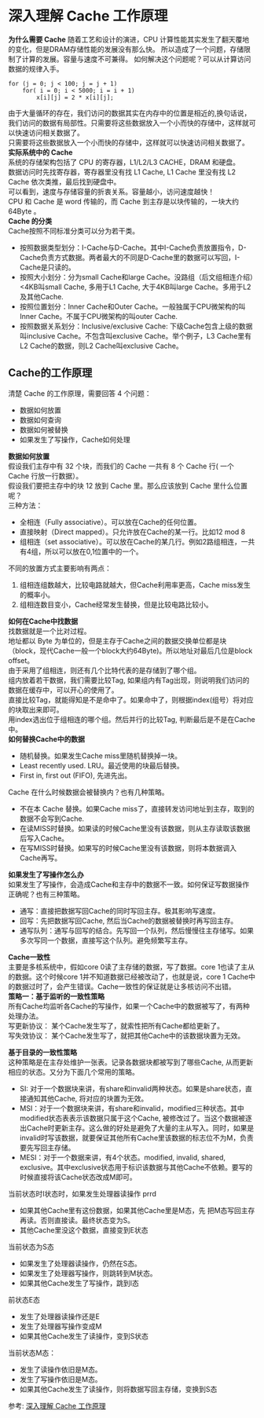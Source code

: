 # 深入理解 Cache 工作原理
**为什么需要 Cache**
随着工艺和设计的演进，CPU 计算性能其实发生了翻天覆地的变化，但是DRAM存储性能的发展没有那么快。
所以造成了一个问题，存储限制了计算的发展。容量与速度不可兼得。
如何解决这个问题呢？可以从计算访问数据的规律入手。  
``` 
for (j = 0; j < 100; j = j + 1)
    for( i = 0; i < 5000; i = i + 1)
        x[i][j] = 2 * x[i][j];
```
由于大量循环的存在，我们访问的数据其实在内存中的位置是相近的,换句话说，我们访问的数据有局部性。只需要将这些数据放入一个小而快的存储中，这样就可以快速访问相关数据了。  
只需要将这些数据放入一个小而快的存储中，这样就可以快速访问相关数据了。
**实际系统中的 Cache**  
系统的存储架构包括了 CPU 的寄存器，L1/L2/L3 CACHE，DRAM 和硬盘。  
数据访问时先找寄存器，寄存器里没有找 L1 Cache, L1 Cache 里没有找 L2 Cache 依次类推，最后找到硬盘中。  
可以看到，速度与存储容量的折衷关系。容量越小，访问速度越快！  
CPU 和 Cache 是 word 传输的，而 Cache 到主存是以块传输的，一块大约 64Byte 。  
**Cache 的分类**  
Cache按照不同标准分类可以分为若干类。  
- 按照数据类型划分：I-Cache与D-Cache。其中I-Cache负责放置指令，D-Cache负责方式数据。两者最大的不同是D-Cache里的数据可以写回，I-Cache是只读的。
- 按照大小划分：分为small Cache和large Cache。没路组（后文组相连介绍）<4KB叫small Cache, 多用于L1 Cache, 大于4KB叫large Cache。多用于L2及其他Cache.
- 按照位置划分：Inner Cache和Outer Cache。一般独属于CPU微架构的叫Inner Cache。不属于CPU微架构的叫outer Cache.
- 按照数据关系划分：Inclusive/exclusive Cache: 下级Cache包含上级的数据叫inclusive Cache。不包含叫exclusive Cache。举个例子，L3 Cache里有L2 Cache的数据，则L2 Cache叫exclusive Cache。
## Cache的工作原理
清楚 Cache 的工作原理，需要回答 4 个问题：
- 数据如何放置
- 数据如何查询
- 数据如何被替换
- 如果发生了写操作，Cache如何处理

**数据如何放置**  
假设我们主存中有 32 个块，而我们的 Cache 一共有 8 个 Cache 行( 一个 Cache 行放一行数据）。  
假设我们要把主存中的块 12 放到 Cache 里。那么应该放到 Cache 里什么位置呢？  
三种方法：
- 全相连（Fully associative）。可以放在Cache的任何位置。
- 直接映射（Direct mapped）。只允许放在Cache的某一行。比如12 mod 8
- 组相连（set associative）。可以放在Cache的某几行。例如2路组相连，一共有4组，所以可以放在0,1位置中的一个。

不同的放置方式主要影响有两点：  
1. 组相连组数越大，比较电路就越大，但Cache利用率更高，Cache miss发生的概率小。
2. 组相连数目变小，Cache经常发生替换，但是比较电路比较小。

**如何在Cache中找数据**  
找数据就是一个比对过程。  
地址都以 Byte 为单位的，但是主存于Cache之间的数据交换单位都是块（block，现代Cache一般一个block大约64Byte)。所以地址对最后几位是block offset。  
由于采用了组相连，则还有几个比特代表的是存储到了哪个组。  
组内放着若干数据，我们需要比较Tag, 如果组内有Tag出现，则说明我们访问的数据在缓存中，可以开心的使用了。  
直接比较Tag，就能得知是不是命中了。如果命中了，则根据index(组号）将对应的块取出来即可。  
用index选出位于组相连的哪个组。然后并行的比较Tag, 判断最后是不是在Cache中。  
**如何替换Cache中的数据**  
- 随机替换。如果发生Cache miss里随机替换掉一块。
- Least recently used. LRU。最近使用的块最后替换。
- First in, first out (FIFO), 先进先出。

Cache 在什么时候数据会被替换内？也有几种策略。
- 不在本 Cache 替换。如果Cache miss了，直接转发访问地址到主存，取到的数据不会写到Cache.
- 在读MISS时替换。如果读的时候Cache里没有该数据，则从主存读取该数据后写入Cache。
- 在写MISS时替换。如果写的时候Cache里没有该数据，则将本数据调入Cache再写。

**如果发生了写操作怎么办**  
如果发生了写操作，会造成Cache和主存中的数据不一致。如何保证写数据操作正确呢？也有三种策略。  
- 通写：直接把数据写回Cache的同时写回主存。极其影响写速度。
- 回写：先把数据写回Cache, 然后当Cache的数据被替换时再写回主存。
- 通写队列：通写与回写的结合。先写回一个队列，然后慢慢往主存储写。如果多次写同一个数据，直接写这个队列。避免频繁写主存。  

**Cache一致性**  
主要是多核系统中，假如core 0读了主存储的数据，写了数据。core 1也读了主从的数据。这个时候core 1并不知道数据已经被改动了，也就是说，core 1 Cache中的数据过时了，会产生错误。Cache一致性的保证就是让多核访问不出错。  
**策略一：基于监听的一致性策略**  
所有Cache均监听各Cache的写操作，如果一个Cache中的数据被写了，有两种处理办法。  
写更新协议： 某个Cache发生写了，就索性把所有Cache都给更新了。  
写失效协议： 某个Cache发生写了，就把其他Cache中的该数据块置为无效。  

**基于目录的一致性策略**  
这种策略是在主存处维护一张表。记录各数据块都被写到了哪些Cache, 从而更新相应的状态。又分为下面几个常用的策略。  
- SI: 对于一个数据块来讲，有share和invalid两种状态。如果是share状态，直接通知其他Cache, 将对应的块置为无效。
- MSI：对于一个数据块来讲，有share和invalid，modified三种状态。其中modified状态表表示该数据只属于这个Cache, 被修改过了。当这个数据被逐出Cache时更新主存。这么做的好处是避免了大量的主从写入。同时，如果是invalid时写该数据，就要保证其他所有Cache里该数据的标志位不为M，负责要先写回主存储。
- MESI：对于一个数据来讲，有4个状态。modified, invalid, shared, exclusive。其中exclusive状态用于标识该数据与其他Cache不依赖。要写的时候直接将该Cache状态改成M即可。

当前状态时I状态时，如果发生处理器读操作 prrd  
- 如果其他Cache里有这份数据，如果其他Cache里是M态，先 把M态写回主存再读。否则直接读。最终状态变为S。
- 其他Cache里没这个数据，直接变到E状态

当前状态为S态  
- 如果发生了处理器读操作，仍然在S态。
- 如果发生了处理器写操作，则跳转到M状态。
- 如果其他Cache发生了写操作，跳到I态

前状态E态  
- 发生了处理器读操作还是E
- 发生了处理器写操作变成M
- 如果其他Cache发生了读操作，变到S状态

当前状态M态：  
- 发生了读操作依旧是M态。
- 发生了写操作依旧是M态。
- 如果其他Cache发生了读操作，则将数据写回主存储，变换到S态


参考:
[深入理解 Cache 工作原理](https://mp.weixin.qq.com/s/3kGBy3ZfC2Vf6r_AXoptYw)
